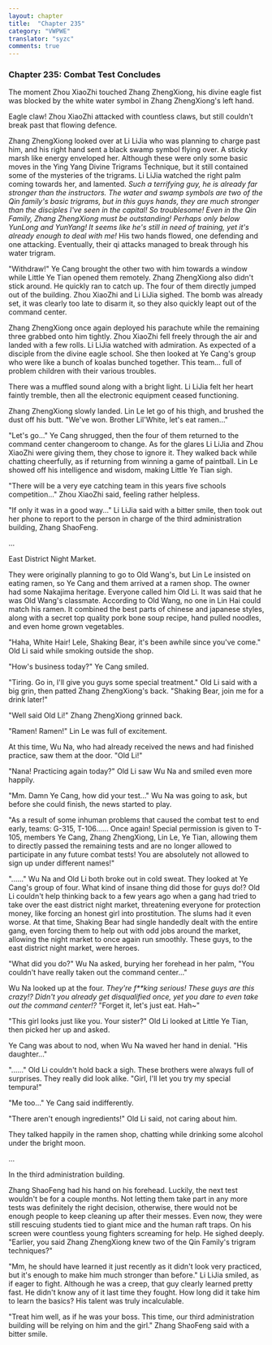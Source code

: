 ```yaml
---
layout: chapter
title:  "Chapter 235"
category: "VWPWE"
translator: "syzc"
comments: true
---
```


### Chapter 235: Combat Test Concludes

The moment Zhou XiaoZhi touched Zhang ZhengXiong, his divine eagle fist was blocked by the white water symbol in Zhang ZhengXiong's left hand.

Eagle claw! Zhou XiaoZhi attacked with countless claws, but still couldn't break past that flowing defence.

Zhang ZhengXiong looked over at Li LiJia who was planning to charge past him, and his right hand sent a black swamp symbol flying over. A sticky marsh like energy enveloped her. Although these were only some basic moves in the Ying Yang Divine Trigrams Technique, but it still contained some of the mysteries of the trigrams. Li LiJia watched the right palm coming towards her, and lamented. *Such a terrifying guy, he is already far stronger than the instructors. The water and swamp symbols are two of the Qin family's basic trigrams, but in this guys hands, they are much stronger than the disciples I've seen in the capital! So troublesome! Even in the Qin Family, Zhang ZhengXiong must be outstanding! Perhaps only below YunLong and YunYang! It seems like he's still in need of training, yet it's already enough to deal with me!* His two hands flowed, one defending and one attacking. Eventually, their qi attacks managed to break through his water trigram.

"Withdraw!" Ye Cang brought the other two with him towards a window while Little Ye Tian opened them remotely. Zhang ZhengXiong also didn't stick around. He quickly ran to catch up. The four of them directly jumped out of the building. Zhou XiaoZhi and Li LiJia sighed. The bomb was already set, it was clearly too late to disarm it, so they also quickly leapt out of the command center. 

Zhang ZhengXiong once again deployed his parachute while the remaining three grabbed onto him tightly. Zhou XiaoZhi fell freely through the air and landed with a few rolls. Li LiJia watched with admiration. As expected of a disciple from the divine eagle school. She then looked at Ye Cang's group who were like a bunch of koalas bunched together. This team... full of problem children with their various troubles.

There was a muffled sound along with a bright light. Li LiJia felt her heart faintly tremble, then all the electronic equipment ceased functioning.

Zhang ZhengXiong slowly landed. Lin Le let go of his thigh, and brushed the dust off his butt. "We've won. Brother Lil'White, let's eat ramen..."

"Let's go..." Ye Cang shrugged, then the four of them returned to the command center changeroom to change. As for the glares Li LiJia and Zhou XiaoZhi were giving them, they chose to ignore it. They walked back while chatting cheerfully, as if returning from winning a game of paintball. Lin Le showed off his intelligence and wisdom, making Little Ye Tian sigh.

"There will be a very eye catching team in this years five schools competition..." Zhou XiaoZhi said, feeling rather helpless.

"If only it was in a good way..." Li LiJia said with a bitter smile, then took out her phone to report to the person in charge of the third administration building, Zhang ShaoFeng.

...

East District Night Market.

They were originally planning to go to Old Wang's, but Lin Le insisted on eating ramen, so Ye Cang and them arrived at a ramen shop. The owner had some Nakajima heritage. Everyone called him Old Li. It was said that he was Old Wang's classmate. According to Old Wang, no one in Lin Hai could match his ramen. It combined the best parts of chinese and japanese styles, along with a secret top quality pork bone soup recipe, hand pulled noodles, and even home grown vegetables.

"Haha, White Hair! Lele, Shaking Bear, it's been awhile since you've come." Old Li said while smoking outside the shop.

"How's business today?" Ye Cang smiled. 

"Tiring. Go in, I'll give you guys some special treatment." Old Li said with a big grin, then patted Zhang ZhengXiong's back. "Shaking Bear, join me for a drink later!"

"Well said Old Li!" Zhang ZhengXiong grinned back.

"Ramen! Ramen!" Lin Le was full of excitement.

At this time, Wu Na, who had already received the news and had finished practice, saw them at the door. "Old Li!"

"Nana! Practicing again today?" Old Li saw Wu Na and smiled even more happily.

"Mm. Damn Ye Cang, how did your test..." Wu Na was going to ask, but before she could finish, the news started to play.

"As a result of some inhuman problems that caused the combat test to end early, teams: G-315, T-106...... Once again! Special permission is given to T-105, members Ye Cang, Zhang ZhengXiong, Lin Le, Ye Tian, allowing them to directly passed the remaining tests and are no longer allowed to participate in any future combat tests! You are absolutely not allowed to sign up under different names!"

"......" Wu Na and Old Li both broke out in cold sweat. They looked at Ye Cang's group of four. What kind of insane thing did those for guys do!? Old Li couldn't help thinking back to a few years ago when a gang had tried to take over the east district night market, threatening everyone for protection money, like forcing an honest girl into prostitution. The slums had it even worse. At that time, Shaking Bear had single handedly dealt with the entire gang, even forcing them to help out with odd jobs around the market, allowing the night market to once again run smoothly. These guys, to the east district night market, were heroes.

"What did you do?" Wu Na asked, burying her forehead in her palm, "You couldn't have really taken out the command center..."

Wu Na looked up at the four. *They're f\*\*king serious! These guys are this crazy!? Didn't you already get disqualified once, yet you dare to even take out the command center!?* "Forget it, let's just eat. Hah~"

"This girl looks just like you. Your sister?" Old Li looked at Little Ye Tian, then picked her up and asked.

Ye Cang was about to nod, when Wu Na waved her hand in denial. "His daughter..."

"......" Old Li couldn't hold back a sigh. These brothers were always full of surprises. They really did look alike. "Girl, I'll let you try my special tempura!"

"Me too..." Ye Cang said indifferently.

"There aren't enough ingredients!" Old Li said, not caring about him.

They talked happily in the ramen shop, chatting while drinking some alcohol under the bright moon.

...

In the third administration building.

Zhang ShaoFeng had his hand on his forehead. Luckily, the next test wouldn't be for a couple months. Not letting them take part in any more tests was definitely the right decision, otherwise, there would not be enough people to keep cleaning up after their messes. Even now, they were still rescuing students tied to giant mice and the human raft traps. On his screen were countless young fighters screaming for help. He sighed deeply. "Earlier, you said Zhang ZhengXiong knew two of the Qin Family's trigram techniques?"

"Mm, he should have learned it just recently as it didn't look very practiced, but it's enough to make him much stronger than before." Li LiJia smiled, as if eager to fight. Although he was a creep, that guy clearly learned pretty fast. He didn't know any of it last time they fought. How long did it take him to learn the basics? His talent was truly incalculable.

"Treat him well, as if he was your boss. This time, our third administration building will be relying on him and the girl." Zhang ShaoFeng said with a bitter smile.
